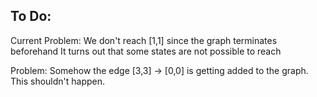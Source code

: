 ## To Do:

Current Problem:
We don't reach [1,1] since the graph terminates beforehand
It turns out that some states are not possible to reach

Problem: 
Somehow the edge [3,3] -> [0,0] 
is getting added to the graph. This shouldn't happen.


